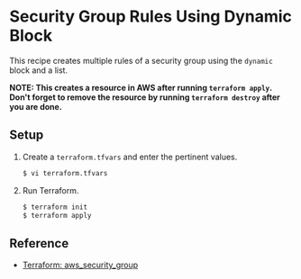 # Security Group Rules Using Dynamic Block

This recipe creates multiple rules of a security group using the `dynamic` block and a list.

**NOTE: This creates a resource in AWS after running `terraform apply`. Don't forget to remove the resource by running `terraform destroy` after you are done.**

## Setup
   
1. Create a `terraform.tfvars` and enter the pertinent values.

   ```bash
   $ vi terraform.tfvars
   ```   
   
1. Run Terraform.

   ```bash
   $ terraform init
   $ terraform apply
   ```

## Reference

* [Terraform: aws_security_group](https://registry.terraform.io/providers/hashicorp/aws/latest/docs/resources/security_group)
